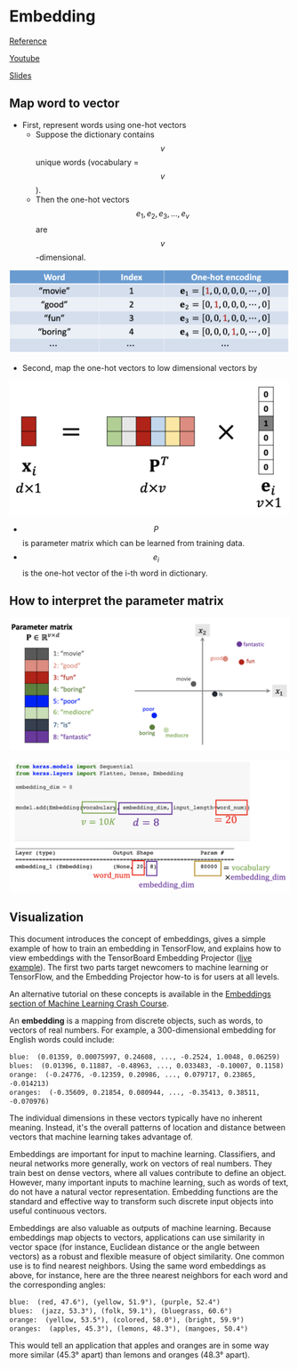 # Embedding

[Reference](https://www.tensorflow.org/tutorials/text/word\_embeddings)

[Youtube](https://www.youtube.com/watch?v=NWcShtqr8kc\&list=PLvOO0btloRnuTUGN4XqO85eKPeFSZsEqK)

[Slides](https://github.com/wangshusen/DeepLearning/blob/master/Slides/9\_RNN\_1.pdf)

## Map word to vector

* First, represent words using one-hot vectors
  * Suppose the dictionary contains $$v$$ unique words (vocabulary = $$v$$).
  * Then the one-hot vectors $$e_1,e_2,e_3,...,e_v$$ are $$v$$-dimensional.

![onehot-encoding](<../.gitbook/assets/onehot-encoding-1 (1).png>)

* Second, map the one-hot vectors to low dimensional vectors by

![word embedding](<../.gitbook/assets/word-embedding-1 (1).png>)

* $$P$$ is parameter matrix which can be learned from training data.
* $$e_i$$ is the one-hot vector of the i-th word in dictionary.

## How to interpret the parameter matrix

![word-embedding-2](<../.gitbook/assets/word-embedding-2 (1).png>)

![word-embedding-3](<../.gitbook/assets/word-embedding-3 (1).png>)

## Visualization

This document introduces the concept of embeddings, gives a simple example of how to train an embedding in TensorFlow, and explains how to view embeddings with the TensorBoard Embedding Projector ([live example](https://projector.tensorflow.org/)). The first two parts target newcomers to machine learning or TensorFlow, and the Embedding Projector how-to is for users at all levels.

An alternative tutorial on these concepts is available in the [Embeddings section of Machine Learning Crash Course](https://developers.google.com/machine-learning/crash-course/embeddings/video-lecture).

An **embedding** is a mapping from discrete objects, such as words, to vectors of real numbers. For example, a 300-dimensional embedding for English words could include:

```
blue:  (0.01359, 0.00075997, 0.24608, ..., -0.2524, 1.0048, 0.06259)
blues:  (0.01396, 0.11887, -0.48963, ..., 0.033483, -0.10007, 0.1158)
orange:  (-0.24776, -0.12359, 0.20986, ..., 0.079717, 0.23865, -0.014213)
oranges:  (-0.35609, 0.21854, 0.080944, ..., -0.35413, 0.38511, -0.070976)
```

The individual dimensions in these vectors typically have no inherent meaning. Instead, it's the overall patterns of location and distance between vectors that machine learning takes advantage of.

Embeddings are important for input to machine learning. Classifiers, and neural networks more generally, work on vectors of real numbers. They train best on dense vectors, where all values contribute to define an object. However, many important inputs to machine learning, such as words of text, do not have a natural vector representation. Embedding functions are the standard and effective way to transform such discrete input objects into useful continuous vectors.

Embeddings are also valuable as outputs of machine learning. Because embeddings map objects to vectors, applications can use similarity in vector space (for instance, Euclidean distance or the angle between vectors) as a robust and flexible measure of object similarity. One common use is to find nearest neighbors. Using the same word embeddings as above, for instance, here are the three nearest neighbors for each word and the corresponding angles:

```
blue:  (red, 47.6°), (yellow, 51.9°), (purple, 52.4°)
blues:  (jazz, 53.3°), (folk, 59.1°), (bluegrass, 60.6°)
orange:  (yellow, 53.5°), (colored, 58.0°), (bright, 59.9°)
oranges:  (apples, 45.3°), (lemons, 48.3°), (mangoes, 50.4°)
```

This would tell an application that apples and oranges are in some way more similar (45.3° apart) than lemons and oranges (48.3° apart).
